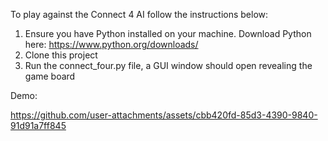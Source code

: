 To play against the Connect 4 AI follow the instructions below: 

1. Ensure you have Python installed on your machine. Download Python here: https://www.python.org/downloads/
2. Clone this project
3. Run the connect_four.py file, a GUI window should open revealing the game board

Demo: 

https://github.com/user-attachments/assets/cbb420fd-85d3-4390-9840-91d91a7ff845


